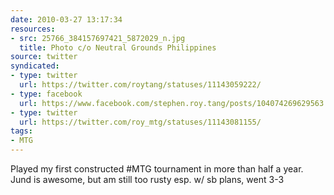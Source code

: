 ```yaml
---
date: 2010-03-27 13:17:34
resources:
- src: 25766_384157697421_5872029_n.jpg
  title: Photo c/o Neutral Grounds Philippines
source: twitter
syndicated:
- type: twitter
  url: https://twitter.com/roytang/statuses/11143059222/
- type: facebook
  url: https://www.facebook.com/stephen.roy.tang/posts/104074269629563
- type: twitter
  url: https://twitter.com/roy_mtg/statuses/11143081155/
tags:
- MTG
---
```


Played my first constructed #MTG tournament in more than half a year. Jund is awesome, but am still too rusty esp. w/ sb plans, went 3-3